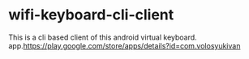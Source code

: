 # wifi-keyboard-cli-client
This is a cli based client of this android virtual keyboard. app.https://play.google.com/store/apps/details?id=com.volosyukivan
